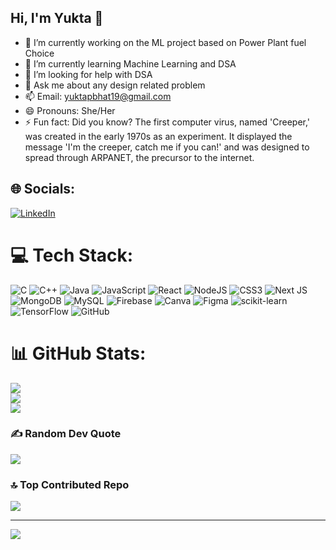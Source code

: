 ## Hi, I'm Yukta 👋

- 🔭 I’m currently working on the ML project based on Power Plant fuel Choice
- 🌱 I’m currently learning Machine Learning and DSA
- 🤔 I’m looking for help with DSA
- 💬 Ask me about any design related problem
- 📫 Email: yuktapbhat19@gmail.com
- 😄 Pronouns: She/Her
- ⚡ Fun fact: Did you know? The first computer virus, named 'Creeper,' was created in the early 1970s as an experiment. It displayed the message 'I'm the creeper, catch me if you can!' and was designed to spread through ARPANET, the precursor to the internet.


## 🌐 Socials:
[![LinkedIn](https://img.shields.io/badge/LinkedIn-%230077B5.svg?logo=linkedin&logoColor=white)](https://linkedin.com/in/https://www.linkedin.com/in/yukta-bhat/) 

# 💻 Tech Stack:
![C](https://img.shields.io/badge/c-%2300599C.svg?style=flat&logo=c&logoColor=white) ![C++](https://img.shields.io/badge/c++-%2300599C.svg?style=flat&logo=c%2B%2B&logoColor=white) ![Java](https://img.shields.io/badge/java-%23ED8B00.svg?style=flat&logo=openjdk&logoColor=white) ![JavaScript](https://img.shields.io/badge/javascript-%23323330.svg?style=flat&logo=javascript&logoColor=%23F7DF1E) ![React](https://img.shields.io/badge/react-%2320232a.svg?style=flat&logo=react&logoColor=%2361DAFB) ![NodeJS](https://img.shields.io/badge/node.js-6DA55F?style=flat&logo=node.js&logoColor=white) ![CSS3](https://img.shields.io/badge/css3-%231572B6.svg?style=flat&logo=css3&logoColor=white) ![Next JS](https://img.shields.io/badge/Next-black?style=flat&logo=next.js&logoColor=white) ![MongoDB](https://img.shields.io/badge/MongoDB-%234ea94b.svg?style=flat&logo=mongodb&logoColor=white) ![MySQL](https://img.shields.io/badge/mysql-4479A1.svg?style=flat&logo=mysql&logoColor=white) ![Firebase](https://img.shields.io/badge/firebase-a08021?style=flat&logo=firebase&logoColor=ffcd34) ![Canva](https://img.shields.io/badge/Canva-%2300C4CC.svg?style=flat&logo=Canva&logoColor=white) ![Figma](https://img.shields.io/badge/figma-%23F24E1E.svg?style=flat&logo=figma&logoColor=white) ![scikit-learn](https://img.shields.io/badge/scikit--learn-%23F7931E.svg?style=flat&logo=scikit-learn&logoColor=white) ![TensorFlow](https://img.shields.io/badge/TensorFlow-%23FF6F00.svg?style=flat&logo=TensorFlow&logoColor=white) ![GitHub](https://img.shields.io/badge/github-%23121011.svg?style=flat&logo=github&logoColor=white)
# 📊 GitHub Stats:
![](https://github-readme-stats.vercel.app/api?username=YUktaBhat19&theme=dark&hide_border=false&include_all_commits=false&count_private=false)<br/>
![](https://nirzak-streak-stats.vercel.app/?user=YUktaBhat19&theme=dark&hide_border=false)<br/>
![](https://github-readme-stats.vercel.app/api/top-langs/?username=YUktaBhat19&theme=dark&hide_border=false&include_all_commits=false&count_private=false&layout=compact)

### ✍️ Random Dev Quote
![](https://quotes-github-readme.vercel.app/api?type=horizontal&theme=radical)

### 🔝 Top Contributed Repo
![](https://github-contributor-stats.vercel.app/api?username=YUktaBhat19&limit=5&theme=dark&combine_all_yearly_contributions=true)

---
[![](https://visitcount.itsvg.in/api?id=YUktaBhat19&icon=1&color=2)](https://visitcount.itsvg.in)

<!-- Proudly created with GPRM ( https://gprm.itsvg.in ) -->

